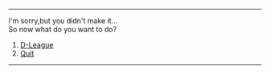 ---
I'm sorry,but you didn't make it...  
So now what do you want to do?  
1. [D-League](D-league/d-league.md)
2. [Quit](Quit/quit.md)  
---